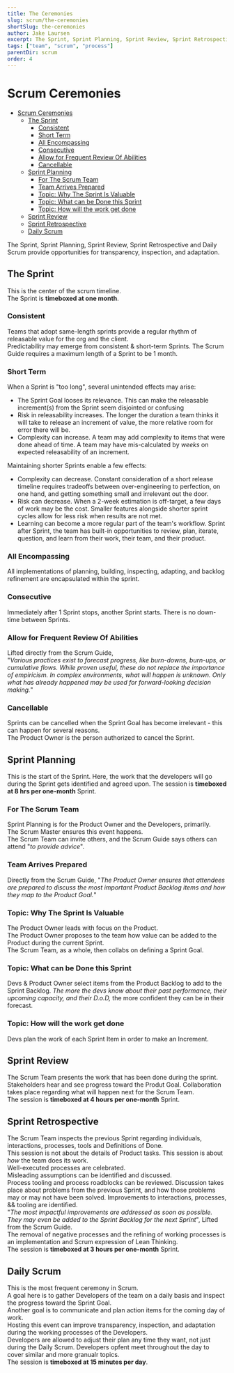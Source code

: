 ```yaml
---
title: The Ceremonies
slug: scrum/the-ceremonies
shortSlug: the-ceremonies
author: Jake Laursen
excerpt: The Sprint, Sprint Planning, Sprint Review, Sprint Retrospective and Daily Scrum
tags: ["team", "scrum", "process"]
parentDir: scrum
order: 4
---
```


# Scrum Ceremonies

- [Scrum Ceremonies](#scrum-ceremonies)
  - [The Sprint](#the-sprint)
    - [Consistent](#consistent)
    - [Short Term](#short-term)
    - [All Encompassing](#all-encompassing)
    - [Consecutive](#consecutive)
    - [Allow for Frequent Review Of Abilities](#allow-for-frequent-review-of-abilities)
    - [Cancellable](#cancellable)
  - [Sprint Planning](#sprint-planning)
    - [For The Scrum Team](#for-the-scrum-team)
    - [Team Arrives Prepared](#team-arrives-prepared)
    - [Topic: Why The Sprint Is Valuable](#topic-why-the-sprint-is-valuable)
    - [Topic: What can be Done this Sprint](#topic-what-can-be-done-this-sprint)
    - [Topic: How will the work get done](#topic-how-will-the-work-get-done)
  - [Sprint Review](#sprint-review)
  - [Sprint Retrospective](#sprint-retrospective)
  - [Daily Scrum](#daily-scrum)



The Sprint, Sprint Planning, Sprint Review, Sprint Retrospective and Daily Scrum provide opportunities for transparency, inspection, and adaptation.

## The Sprint

This is the center of the scrum timeline.  
The Sprint is **timeboxed at one month**.

### Consistent

Teams that adopt same-length sprints provide a regular rhythm of releasable value for the org and the client.  
Predictability may emerge from consistent & short-term Sprints. The Scrum Guide requires a maximum length of a Sprint to be 1 month.

### Short Term

When a Sprint is "too long", several unintended effects may arise:

- The Sprint Goal looses its relevance. This can make the releasable increment(s) from the Sprint seem disjointed or confusing
- Risk in releasability increases. The longer the duration a team thinks it will take to release an increment of value, the more relative room for error there will be.
- Complexity can increase. A team may add complexity to items that were done ahead of time. A team may have mis-calculated by _weeks_ on expected releasability of an increment.

Maintaining shorter Sprints enable a few effects:

- Complexity can decrease. Constant consideration of a short release timeline requires tradeoffs between over-engineering to perfection, on one hand, and getting something small and irrelevant out the door.
- Risk can decrease. When a 2-week estimation is off-target, a few days of work may be the cost. Smaller features alongside shorter sprint cycles allow for less risk when results are not met.
- Learning can become a more regular part of the team's workflow. Sprint after Sprint, the team has built-in opportunities to review, plan, iterate, question, and learn from their work, their team, and their product.

### All Encompassing

All implementations of planning, building, inspecting, adapting, and backlog refinement are encapsulated within the sprint.

### Consecutive

Immediately after 1 Sprint stops, another Sprint starts. There is no down-time between Sprints.

### Allow for Frequent Review Of Abilities

Lifted directly from the Scrum Guide,  
"_Various practices exist to forecast progress, like burn-downs, burn-ups, or cumulative flows. While proven useful, these do not replace the importance of empiricism. In complex environments, what will happen is unknown. Only what has already happened may be used for forward-looking decision making._"

### Cancellable

Sprints can be cancelled when the Sprint Goal has become irrelevant - this can happen for several reasons.  
The Product Owner is the person authorized to cancel the Sprint.

## Sprint Planning

This is the start of the Sprint. Here, the work that the developers will go during the Sprint gets identified and agreed upon.
The session is **timeboxed at 8 hrs per one-month** Sprint.

### For The Scrum Team

Sprint Planning is for the Product Owner and the Developers, primarily.  
The Scrum Master ensures this event happens.  
The Scrum Team can invite others, and the Scrum Guide says others can attend "_to provide advice_".

### Team Arrives Prepared

Directly from the Scrum Guide, "_The Product Owner ensures that attendees are prepared to discuss the most important Product Backlog items and how they map to the Product Goal._"

### Topic: Why The Sprint Is Valuable

The Product Owner leads with focus on the Product.  
The Product Owner proposes to the team how value can be added to the Product during the current Sprint.  
The Scrum Team, as a whole, then collabs on defining a Sprint Goal.

### Topic: What can be Done this Sprint

Devs & Product Owner select items from the Product Backlog to add to the Sprint Backlog.
_The more the devs know about their past performance, their upcoming capacity, and their D.o.D,_ the more confident they can be in their forecast.

### Topic: How will the work get done

Devs plan the work of each Sprint Item in order to make an Increment.

## Sprint Review

The Scrum Team presents the work that has been done during the sprint.  
Stakeholders hear and see progress toward the Produt Goal.
Collaboration takes place regarding what will happen next for the Scrum Team.  
The session is **timeboxed at 4 hours per one-month** Sprint.

## Sprint Retrospective

The Scrum Team inspects the previous Sprint regarding individuals, interactions, processes, tools and Definitions of Done.  
This session is not about the details of Product tasks. This session is about _how_ the team does its work.  
Well-executed processes are celebrated.  
Misleading assumptions can be identified and discussed.  
Process tooling and process roadblocks can be reviewed.
Discussion takes place about problems from the previous Sprint, and how those problems may or may not have been solved.
Improvements to interactions, processes, && tooling are identified.  
"_The most impactful improvements are addressed as soon as possible. They may even be added to the Sprint Backlog for the next Sprint_", Lifted from the Scrum Guide.  
The removal of negative processes and the refining of working processes is an implementation and Scrum expression of Lean Thinking.  
The session is **timeboxed at 3 hours per one-month** Sprint.

## Daily Scrum

This is the most frequent ceremony in Scrum.  
A goal here is to gather Developers of the team on a daily basis and inspect the progress toward the Sprint Goal.  
Another goal is to communicate and plan action items for the coming day of work.  
Hosting this event can improve transparency, inspection, and adaptation during the working processes of the Developers.  
Developers are allowed to adjust their plan any time they want, not just during the Daily Scrum. Developers opfent meet throughout the day to cover similar and more granualr topics.  
The session is **timeboxed at 15 minutes per day**.